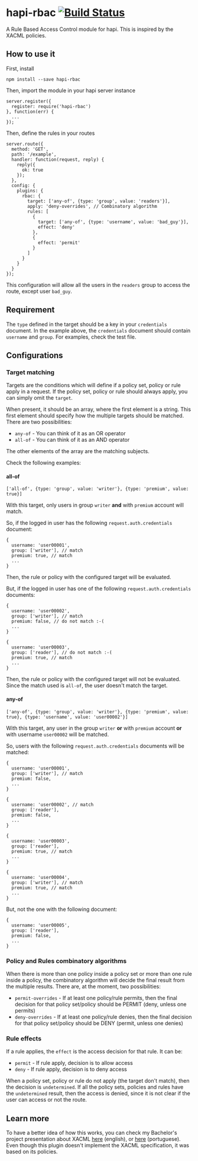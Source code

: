 # hapi-rbac [![Build Status](https://travis-ci.org/franciscogouveia/hapi-rbac.svg?branch=master)](https://travis-ci.org/franciscogouveia/hapi-rbac)

A Rule Based Access Control module for hapi. This is inspired by the XACML policies.

## How to use it

First, install

```
npm install --save hapi-rbac
```

Then, import the module in your hapi server instance

```
server.register({
  register: require('hapi-rbac')
}, function(err) {
  ...
});
```

Then, define the rules in your routes

```
server.route({
  method: 'GET',
  path: '/example',
  handler: function(request, reply) {
    reply({
      ok: true
    });
  },
  config: {
    plugins: {
      rbac: {
        target: ['any-of', {type: 'group', value: 'readers'}],
        apply: 'deny-overrides', // Combinatory algorithm
        rules: [
          {
            target: ['any-of', {type: 'username', value: 'bad_guy'}],
            effect: 'deny'
          },
          {
            effect: 'permit'
          }
        ]
      }
    }
  }
});
```

This configuration will allow all the users in the `readers` group to access the route, except user `bad_guy`.

## Requirement

The `type` defined in the target should be a key in your `credentials` document. In the example above, the `credentials` document should contain `username` and `group`. For examples, check the test file.

## Configurations

### Target matching

Targets are the conditions which will define if a policy set, policy or rule apply in a request. If the policy set, policy or rule should always apply, you can simply omit the `target`.

When present, it should be an array, where the first element is a string. This first element should specify how the multiple targets should be matched. There are two possibilities:

* `any-of` - You can think of it as an OR operator
* `all-of` - You can think of it as an AND operator

The other elements of the array are the matching subjects.

Check the following examples:

#### all-of

```
['all-of', {type: 'group', value: 'writer'}, {type: 'premium', value: true}]
```

With this target, only users in group `writer` **and** with `premium` account will match.

So, if the logged in user has the following `request.auth.credentials` document:

```
{
  username: 'user00001',
  group: ['writer'], // match
  premium: true, // match
  ...
}
```

Then, the rule or policy with the configured target will be evaluated.

But, if the logged in user has one of the following `request.auth.credentials` documents:

```
{
  username: 'user00002',
  group: ['writer'], // match
  premium: false, // do not match :-(
  ...
}
```

```
{
  username: 'user00003',
  group: ['reader'], // do not match :-(
  premium: true, // match
  ...
}
```

Then, the rule or policy with the configured target will not be evaluated. Since the match used is `all-of`, the user doesn't match the target.

#### any-of

```
['any-of', {type: 'group', value: 'writer'}, {type: 'premium', value: true}, {type: 'username', value: 'user00002'}]
```

With this target, any user in the group `writer` **or** with `premium` account **or** with username `user00002` will be matched.

So, users with the following `request.auth.credentials` documents will be matched:

```
{
  username: 'user00001',
  group: ['writer'], // match
  premium: false,
  ...
}
```

```
{
  username: 'user00002', // match
  group: ['reader'],
  premium: false,
  ...
}
```

```
{
  username: 'user00003',
  group: ['reader'],
  premium: true, // match
  ...
}
```

```
{
  username: 'user00004',
  group: ['writer'], // match
  premium: true, // match
  ...
}
```

But, not the one with the following document:

```
{
  username: 'user00005',
  group: ['reader'],
  premium: false,
  ...
}
```

### Policy and Rules combinatory algorithms

When there is more than one policy inside a policy set or more than one rule inside a policy, the combinatory algorithm will decide the final result from the multiple results. There are, at the moment, two possibilities:

* `permit-overrides` - If at least one policy/rule permits, then the final decision for that policy set/policy should be PERMIT (deny, unless one permits)
* `deny-overrides` - If at least one policy/rule denies, then the final decision for that policy set/policy should be DENY (permit, unless one denies)

### Rule effects

If a rule applies, the `effect` is the access decision for that rule. It can be:

* `permit` - If rule apply, decision is to allow access
* `deny` - If rule apply, decision is to deny access

When a policy set, policy or rule do not apply (the target don't match), then the decision is `undetermined`. If all the policy sets, policies and rules have the `undetermined` result, then the access is denied, since it is not clear if the user can access or not the route.

## Learn more

To have a better idea of how this works, you can check my Bachelor's project presentation about XACML [here](http://helios.av.it.pt/attachments/download/559/_en_XACML.PAPOX.Presentation.pdf) (english), or [here](http://helios.av.it.pt/attachments/download/557/_pt_XACML.PAPOX.Presentation.pdf) (portuguese). Even though this plugin doesn't implement the XACML specification, it was based on its policies.
